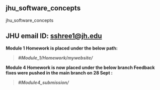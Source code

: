 ## jhu_software_concepts
jhu_software_concepts
## JHU email ID: sshree1@jh.edu

**Module 1 Homework is placed under the below path:**
>**#_Module_1/Homework/mywebsite/_**

**Module 4 Homework is now placed under the below branch
Feedback fixes were pushed in the main branch on 28 Sept :**
>**#_Module4_submission/_**
